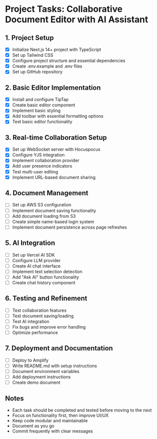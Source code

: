 # Project Tasks: Collaborative Document Editor with AI Assistant

## 1. Project Setup

- [x] Initialize Next.js 14+ project with TypeScript
- [x] Set up Tailwind CSS
- [x] Configure project structure and essential dependencies
- [x] Create .env.example and .env files
- [x] Set up GitHub repository

## 2. Basic Editor Implementation

- [x] Install and configure TipTap
- [x] Create basic editor component
- [x] Implement basic styling
- [x] Add toolbar with essential formatting options
- [x] Test basic editor functionality

## 3. Real-time Collaboration Setup

- [x] Set up WebSocket server with Hocuspocus
- [x] Configure YJS integration
- [x] Implement collaboration provider
- [x] Add user presence indicators
- [x] Test multi-user editing
- [x] Implement URL-based document sharing

## 4. Document Management

- [ ] Set up AWS S3 configuration
- [ ] Implement document saving functionality
- [ ] Add document loading from S3
- [ ] Create simple name-based login system
- [ ] Implement document persistence across page refreshes

## 5. AI Integration

- [ ] Set up Vercel AI SDK
- [ ] Configure LLM provider
- [ ] Create AI chat interface
- [ ] Implement text selection detection
- [ ] Add "Ask AI" button functionality
- [ ] Create chat history component

## 6. Testing and Refinement

- [ ] Test collaboration features
- [ ] Test document saving/loading
- [ ] Test AI integration
- [ ] Fix bugs and improve error handling
- [ ] Optimize performance

## 7. Deployment and Documentation

- [ ] Deploy to Amplify
- [ ] Write README.md with setup instructions
- [ ] Document environment variables
- [ ] Add deployment instructions
- [ ] Create demo document

## Notes

- Each task should be completed and tested before moving to the next
- Focus on functionality first, then improve UI/UX
- Keep code modular and maintainable
- Document as you go
- Commit frequently with clear messages

